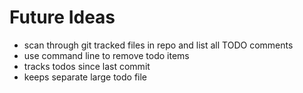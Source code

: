 Future Ideas
======

- scan through git tracked files in repo and list all TODO comments
- use command line to remove todo items
- tracks todos since last commit
- keeps separate large todo file
